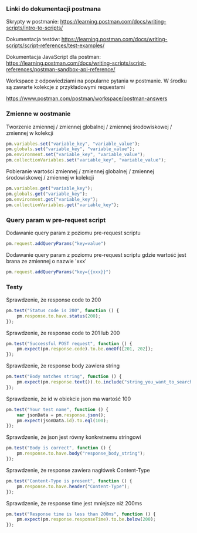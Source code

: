 ### Linki do dokumentacji postmana

Skrypty w postmanie: 
https://learning.postman.com/docs/writing-scripts/intro-to-scripts/

Dokumentacja testów:
https://learning.postman.com/docs/writing-scripts/script-references/test-examples/

Dokumentacja JavaScript dla postman:
https://learning.postman.com/docs/writing-scripts/script-references/postman-sandbox-api-reference/

Workspace z odpowiedziami na popularne pytania w postmanie. W środku są zawarte kolekcje z przykładowymi requestami

https://www.postman.com/postman/workspace/postman-answers

### Zmienne w oostmanie

Tworzenie zmiennej / zmiennej globalnej / zmiennej środowiskowej / zmiennej w kolekcji

```js 
pm.variables.set("variable_key", "variable_value");
pm.globals.set("variable_key", "variable_value");
pm.environment.set("variable_key", "variable_value");
pm.collectionVariables.set("variable_key", "variable_value");
```

Pobieranie wartości zmiennej / zmiennej globalnej / zmiennej środowiskowej / zmiennej w kolekcji

```js 
pm.variables.get("variable_key");
pm.globals.get("variable_key");
pm.environment.get("variable_key");
pm.collectionVariables.get("variable_key");
```

### Query param  w pre-request script 


Dodawanie query param z poziomu pre-request scriptu
```js 
pm.request.addQueryParams("key=value")
```

Dodawanie query param z poziomu pre-request scriptu gdzie wartość jest brana ze zmiennej o nazwie 'xxx'
```js 
pm.request.addQueryParams("key={{xxx}}")
```


### Testy

Sprawdzenie, że response code to 200
```js 
pm.test("Status code is 200", function () {
    pm.response.to.have.status(200);
});

```

Sprawdzenie, że response code to 201 lub 200
```js 
pm.test("Successful POST request", function () {
    pm.expect(pm.response.code).to.be.oneOf([201, 202]);
});
```

Sprawdzenie, że response body zawiera string
```js 
pm.test("Body matches string", function () {
    pm.expect(pm.response.text()).to.include("string_you_want_to_search");
});
```

Sprawdzenie, że id w obiekcie json ma wartość 100
```js 
pm.test("Your test name", function () {
    var jsonData = pm.response.json();
    pm.expect(jsonData.id).to.eql(100);
});
```

Sprawdzenie, że json jest równy konkretnemu stringowi
```js 
pm.test("Body is correct", function () {
    pm.response.to.have.body("response_body_string");
});
```

Sprawdzenie, że response zawiera nagłówek Content-Type
```js 
pm.test("Content-Type is present", function () {
    pm.response.to.have.header("Content-Type");
});
```


Sprawdzenie, że response time jest mniejsze niż 200ms
```js 
pm.test("Response time is less than 200ms", function () {
    pm.expect(pm.response.responseTime).to.be.below(200);
});
```

